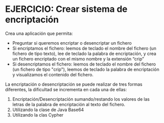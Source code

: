 # EJERCICIO: Crear sistema de encriptación

Crea una aplicación que permita:

- Preguntar si queremos encriptar o desencriptar un fichero
- Si encriptamos el fichero: leemos de teclado el nombre del fichero (un fichero de tipo texto), lee de teclado la 
palabra de encriptación, y crea un fichero encriptado con el mismo nombre y la extensión “crip”
- Si desencriptamos el fichero: leemos de teclado el nombre del fichero (un fichero de tipo "crip"), leemos de 
teclado la palabra de encriptación y visualizamos el contenido del fichero.

La encriptación o desencriptación se puede realizar de tres formas diferentes, la dificultad se incrementa en cada 
una de ellas:

1. Encriptación/Desencriptación sumando/restando los valores de las letras de la palabra de encriptación al texto del fichero.
2. Utilizando la clase de Java Base64
3. Utilizando la clas Cypher
